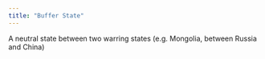 ```yaml
---
title: "Buffer State"
---
```

A neutral state between two warring states (e.g. Mongolia, between Russia and China)


